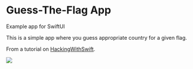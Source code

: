 # Guess-The-Flag App
Example app for SwiftUI

This is a simple app where you guess appropriate country for a given flag.

From a tutorial on <a href="https://www.hackingwithswift.com">HackingWithSwift</a>.

![](guessTheFlagAnimation.gif)
